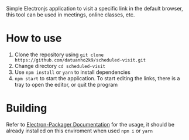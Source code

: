 Simple Electronjs application to visit a specific link in the default browser, this tool can be used in meetings, online classes, etc.

# How to use
1. Clone the repository using `git clone https://github.com/datuanho2k9/scheduled-visit.git`
2. Change directory `cd scheduled-visit`
3. Use `npm install` or `yarn` to install dependencies
4. `npm start` to start the application. To start editing the links, there is a tray to open the editor, or quit the program

# Building
Refer to [Electron-Packager Documentation](https://github.com/electron/electron-packager) for the usage, it should be already installed on this enviroment when used `npm i` or `yarn`